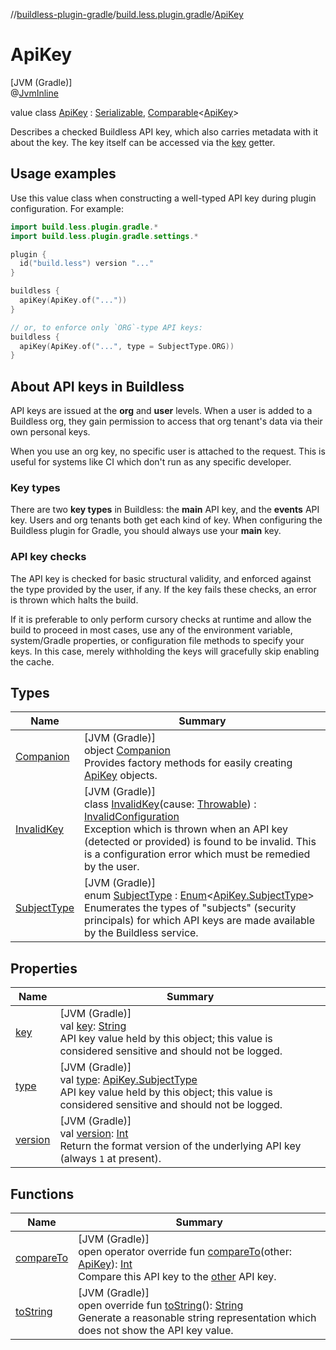 //[buildless-plugin-gradle](../../../index.md)/[build.less.plugin.gradle](../index.md)/[ApiKey](index.md)

# ApiKey

[JVM (Gradle)]\
@[JvmInline](https://kotlinlang.org/api/latest/jvm/stdlib/kotlin.jvm/-jvm-inline/index.html)

value class [ApiKey](index.md) : [Serializable](https://docs.oracle.com/en/java/javase/11/docs/api/java.base/java/io/Serializable.html), [Comparable](https://kotlinlang.org/api/latest/jvm/stdlib/kotlin/-comparable/index.html)&lt;[ApiKey](index.md)&gt; 

Describes a checked Buildless API key, which also carries metadata with it about the key. The key itself can be accessed via the [key](key.md) getter.

##  Usage examples

Use this value class when constructing a well-typed API key during plugin configuration. For example:

```kotlin
import build.less.plugin.gradle.*
import build.less.plugin.gradle.settings.*

plugin {
  id("build.less") version "..."
}

buildless {
  apiKey(ApiKey.of("..."))
}

// or, to enforce only `ORG`-type API keys:
buildless {
  apiKey(ApiKey.of("...", type = SubjectType.ORG))
}
```

##  About API keys in Buildless

API keys are issued at the **org** and **user** levels. When a user is added to a Buildless org, they gain permission to access that org tenant's data via their own personal keys.

When you use an org key, no specific user is attached to the request. This is useful for systems like CI which don't run as any specific developer.

###  Key types

There are two **key types** in Buildless: the **main** API key, and the **events** API key. Users and org tenants both get each kind of key. When configuring the Buildless plugin for Gradle, you should always use your **main** key.

###  API key checks

The API key is checked for basic structural validity, and enforced against the type provided by the user, if any. If the key fails these checks, an error is thrown which halts the build.

If it is preferable to only perform cursory checks at runtime and allow the build to proceed in most cases, use any of the environment variable, system/Gradle properties, or configuration file methods to specify your keys. In this case, merely withholding the keys will gracefully skip enabling the cache.

## Types

| Name | Summary |
|---|---|
| [Companion](-companion/index.md) | [JVM (Gradle)]<br>object [Companion](-companion/index.md)<br>Provides factory methods for easily creating [ApiKey](index.md) objects. |
| [InvalidKey](-invalid-key/index.md) | [JVM (Gradle)]<br>class [InvalidKey](-invalid-key/index.md)(cause: [Throwable](https://kotlinlang.org/api/latest/jvm/stdlib/kotlin/-throwable/index.html)) : [InvalidConfiguration](../../build.less.plugin.gradle.err/-invalid-configuration/index.md)<br>Exception which is thrown when an API key (detected or provided) is found to be invalid. This is a configuration error which must be remedied by the user. |
| [SubjectType](-subject-type/index.md) | [JVM (Gradle)]<br>enum [SubjectType](-subject-type/index.md) : [Enum](https://kotlinlang.org/api/latest/jvm/stdlib/kotlin/-enum/index.html)&lt;[ApiKey.SubjectType](-subject-type/index.md)&gt; <br>Enumerates the types of &quot;subjects&quot; (security principals) for which API keys are made available by the Buildless service. |

## Properties

| Name | Summary |
|---|---|
| [key](key.md) | [JVM (Gradle)]<br>val [key](key.md): [String](https://kotlinlang.org/api/latest/jvm/stdlib/kotlin/-string/index.html)<br>API key value held by this object; this value is considered sensitive and should not be logged. |
| [type](type.md) | [JVM (Gradle)]<br>val [type](type.md): [ApiKey.SubjectType](-subject-type/index.md)<br>API key value held by this object; this value is considered sensitive and should not be logged. |
| [version](version.md) | [JVM (Gradle)]<br>val [version](version.md): [Int](https://kotlinlang.org/api/latest/jvm/stdlib/kotlin/-int/index.html)<br>Return the format version of the underlying API key (always `1` at present). |

## Functions

| Name | Summary |
|---|---|
| [compareTo](compare-to.md) | [JVM (Gradle)]<br>open operator override fun [compareTo](compare-to.md)(other: [ApiKey](index.md)): [Int](https://kotlinlang.org/api/latest/jvm/stdlib/kotlin/-int/index.html)<br>Compare this API key to the [other](compare-to.md) API key. |
| [toString](to-string.md) | [JVM (Gradle)]<br>open override fun [toString](to-string.md)(): [String](https://kotlinlang.org/api/latest/jvm/stdlib/kotlin/-string/index.html)<br>Generate a reasonable string representation which does not show the API key value. |
